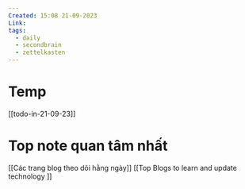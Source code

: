 ```yaml
---
Created: 15:08 21-09-2023
Link: 
tags:
  - daily
  - secondbrain
  - zettelkasten
---
```


# Temp
[[todo-in-21-09-23]]

# Top note quan tâm nhất
[[Các trang blog theo dõi hằng ngày]]
[[Top Blogs to learn and update technology ]]
